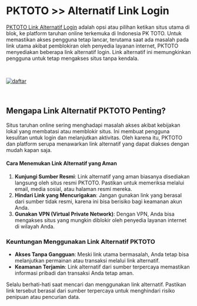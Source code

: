 <meta name="description" content="Temukan link alternatif login PKTOTO untuk akses taruhan online yang aman dan cepat.">
<meta property="og:title" content="PKTOTO | Alternatif Link Login untuk Taruhan Online">
<h1>PKTOTO &gt;&gt; Alternatif Link Login</h1>
<p><a title="PKTOTO Link Alternatif Login" href="https://github.com/pktotoidr">PKTOTO Link Alternatif Login</a> adalah opsi atau pilihan ketikan situs utama di blok, ke platform taruhan online terkemuka di Indonesia PK TOTO. Untuk memastikan akses pengguna tetap lancar, terutama saat ada masalah pada link utama akibat pemblokiran oleh penyedia layanan internet, PKTOTO menyediakan beberapa link alternatif login. Link alternatif ini memungkinkan pengguna untuk tetap mengakses situs tanpa kendala.</p>
<p>&nbsp;</p>
<p><a href="https://urlshotener.xyz/pktoto.html"><img src="https://i.ibb.co.com/6HtQSMt/daftar.gif" alt="daftar" border="0" /></a></p>
<p>&nbsp;</p>
<h2>Mengapa Link Alternatif PKTOTO Penting?</h2>
<p>Situs taruhan online sering menghadapi masalah akses akibat kebijakan lokal yang membatasi atau memblokir situs. Ini membuat pengguna kesulitan untuk login dan melanjutkan aktivitas. Oleh karena itu, PKTOTO dan platform serupa menawarkan link alternatif yang dapat diakses dengan mudah kapan saja.</p>
<h4>Cara Menemukan Link Alternatif yang Aman</h4>
<ol>
<li><strong>Kunjungi Sumber Resmi</strong>: Link alternatif yang aman biasanya disediakan langsung oleh situs resmi PKTOTO. Pastikan untuk memeriksa melalui email, media sosial, atau halaman resmi mereka.</li>
<li><strong>Hindari Link yang Mencurigakan</strong>: Jangan gunakan link yang berasal dari sumber tidak resmi, karena ini bisa berisiko bagi keamanan akun Anda.</li>
<li><strong>Gunakan VPN (Virtual Private Network)</strong>: Dengan VPN, Anda bisa mengakses situs yang mungkin diblokir oleh penyedia layanan internet di wilayah Anda.</li>
</ol>
<h3>Keuntungan Menggunakan Link Alternatif PKTOTO</h3>
<ul>
<li><strong>Akses Tanpa Gangguan</strong>: Meski link utama bermasalah, Anda tetap bisa melanjutkan permainan atau transaksi melalui link alternatif.</li>
<li><strong>Keamanan Terjamin</strong>: Link alternatif dari sumber terpercaya memastikan informasi pribadi dan transaksi Anda tetap aman.</li>
</ul>
<p>Selalu berhati-hati saat mencari dan menggunakan link alternatif. Pastikan link tersebut berasal dari sumber terpercaya untuk menghindari risiko penipuan atau pencurian data.</p>
